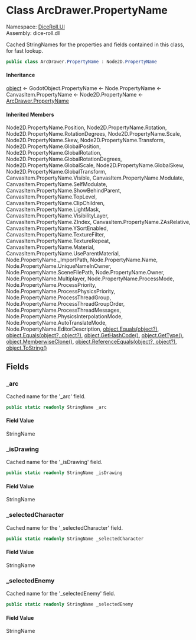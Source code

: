 # <a id="DiceRoll_UI_ArcDrawer_PropertyName"></a> Class ArcDrawer.PropertyName

Namespace: [DiceRoll.UI](DiceRoll.UI.md)  
Assembly: dice\-roll.dll  

Cached StringNames for the properties and fields contained in this class, for fast lookup.

```csharp
public class ArcDrawer.PropertyName : Node2D.PropertyName
```

#### Inheritance

[object](https://learn.microsoft.com/dotnet/api/system.object) ← 
GodotObject.PropertyName ← 
Node.PropertyName ← 
CanvasItem.PropertyName ← 
Node2D.PropertyName ← 
[ArcDrawer.PropertyName](DiceRoll.UI.ArcDrawer.PropertyName.md)

#### Inherited Members

Node2D.PropertyName.Position, 
Node2D.PropertyName.Rotation, 
Node2D.PropertyName.RotationDegrees, 
Node2D.PropertyName.Scale, 
Node2D.PropertyName.Skew, 
Node2D.PropertyName.Transform, 
Node2D.PropertyName.GlobalPosition, 
Node2D.PropertyName.GlobalRotation, 
Node2D.PropertyName.GlobalRotationDegrees, 
Node2D.PropertyName.GlobalScale, 
Node2D.PropertyName.GlobalSkew, 
Node2D.PropertyName.GlobalTransform, 
CanvasItem.PropertyName.Visible, 
CanvasItem.PropertyName.Modulate, 
CanvasItem.PropertyName.SelfModulate, 
CanvasItem.PropertyName.ShowBehindParent, 
CanvasItem.PropertyName.TopLevel, 
CanvasItem.PropertyName.ClipChildren, 
CanvasItem.PropertyName.LightMask, 
CanvasItem.PropertyName.VisibilityLayer, 
CanvasItem.PropertyName.ZIndex, 
CanvasItem.PropertyName.ZAsRelative, 
CanvasItem.PropertyName.YSortEnabled, 
CanvasItem.PropertyName.TextureFilter, 
CanvasItem.PropertyName.TextureRepeat, 
CanvasItem.PropertyName.Material, 
CanvasItem.PropertyName.UseParentMaterial, 
Node.PropertyName.\_ImportPath, 
Node.PropertyName.Name, 
Node.PropertyName.UniqueNameInOwner, 
Node.PropertyName.SceneFilePath, 
Node.PropertyName.Owner, 
Node.PropertyName.Multiplayer, 
Node.PropertyName.ProcessMode, 
Node.PropertyName.ProcessPriority, 
Node.PropertyName.ProcessPhysicsPriority, 
Node.PropertyName.ProcessThreadGroup, 
Node.PropertyName.ProcessThreadGroupOrder, 
Node.PropertyName.ProcessThreadMessages, 
Node.PropertyName.PhysicsInterpolationMode, 
Node.PropertyName.AutoTranslateMode, 
Node.PropertyName.EditorDescription, 
[object.Equals\(object?\)](https://learn.microsoft.com/dotnet/api/system.object.equals\#system\-object\-equals\(system\-object\)), 
[object.Equals\(object?, object?\)](https://learn.microsoft.com/dotnet/api/system.object.equals\#system\-object\-equals\(system\-object\-system\-object\)), 
[object.GetHashCode\(\)](https://learn.microsoft.com/dotnet/api/system.object.gethashcode), 
[object.GetType\(\)](https://learn.microsoft.com/dotnet/api/system.object.gettype), 
[object.MemberwiseClone\(\)](https://learn.microsoft.com/dotnet/api/system.object.memberwiseclone), 
[object.ReferenceEquals\(object?, object?\)](https://learn.microsoft.com/dotnet/api/system.object.referenceequals), 
[object.ToString\(\)](https://learn.microsoft.com/dotnet/api/system.object.tostring)

## Fields

### <a id="DiceRoll_UI_ArcDrawer_PropertyName__arc"></a> \_arc

Cached name for the '_arc' field.

```csharp
public static readonly StringName _arc
```

#### Field Value

 StringName

### <a id="DiceRoll_UI_ArcDrawer_PropertyName__isDrawing"></a> \_isDrawing

Cached name for the '_isDrawing' field.

```csharp
public static readonly StringName _isDrawing
```

#### Field Value

 StringName

### <a id="DiceRoll_UI_ArcDrawer_PropertyName__selectedCharacter"></a> \_selectedCharacter

Cached name for the '_selectedCharacter' field.

```csharp
public static readonly StringName _selectedCharacter
```

#### Field Value

 StringName

### <a id="DiceRoll_UI_ArcDrawer_PropertyName__selectedEnemy"></a> \_selectedEnemy

Cached name for the '_selectedEnemy' field.

```csharp
public static readonly StringName _selectedEnemy
```

#### Field Value

 StringName

